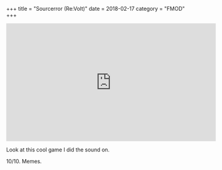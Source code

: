 +++
title = "Sourcerror (Re:Volt)"
date = 2018-02-17
category = "FMOD"
+++

<iframe width="560" height="315" src="https://www.youtube.com/embed/JwB5zCO-T2k?rel=0" frameborder="0" allow="autoplay; encrypted-media" allowfullscreen></iframe>

Look at this cool game I did the sound on.

10/10.
Memes.